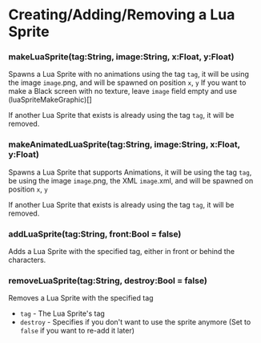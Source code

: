 # Creating/Adding/Removing a Lua Sprite
### makeLuaSprite(tag:String, image:String, x:Float, y:Float)
Spawns a Lua Sprite with no animations using the tag `tag`, it will be using the image `image`.png, and will be spawned on position `x`, `y`
If you want to make a Black screen with no texture, leave `image` field empty and use (luaSpriteMakeGraphic)[]

If another Lua Sprite that exists is already using the tag `tag`, it will be removed.

### makeAnimatedLuaSprite(tag:String, image:String, x:Float, y:Float)
Spawns a Lua Sprite that supports Animations, it will be using the tag `tag`, be using the image `image`.png, the XML `image`.xml, and will be spawned on position `x`, `y`

If another Lua Sprite that exists is already using the tag `tag`, it will be removed.

### addLuaSprite(tag:String, front:Bool = false)
Adds a Lua Sprite with the specified tag, either in front or behind the characters.

### removeLuaSprite(tag:String, destroy:Bool = false)
Removes a Lua Sprite with the specified tag
* `tag` - The Lua Sprite's tag
* `destroy` - Specifies if you don't want to use the sprite anymore (Set to `false` if you want to re-add it later)